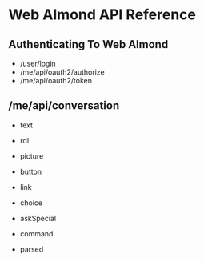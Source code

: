 # Web Almond API Reference


## Authenticating To Web Almond

 * /user/login
 * /me/api/oauth2/authorize
 * /me/api/oauth2/token

## /me/api/conversation

 * text
 * rdl
 * picture
 * button
 * link
 * choice
 * askSpecial

 * command
 * parsed
